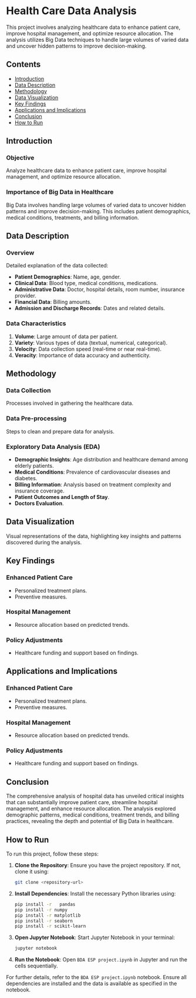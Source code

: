 # Health Care Data Analysis

This project involves analyzing healthcare data to enhance patient care, improve hospital management, and optimize resource allocation. The analysis utilizes Big Data techniques to handle large volumes of varied data and uncover hidden patterns to improve decision-making.

## Contents

- [Introduction](#introduction)
- [Data Description](#data-description)
- [Methodology](#methodology)
- [Data Visualization](#data-visualization)
- [Key Findings](#key-findings)
- [Applications and Implications](#applications-and-implications)
- [Conclusion](#conclusion)
- [How to Run](#how-to-run)

## Introduction

### Objective
Analyze healthcare data to enhance patient care, improve hospital management, and optimize resource allocation.

### Importance of Big Data in Healthcare
Big Data involves handling large volumes of varied data to uncover hidden patterns and improve decision-making. This includes patient demographics, medical conditions, treatments, and billing information.

## Data Description

### Overview
Detailed explanation of the data collected:
- **Patient Demographics**: Name, age, gender.
- **Clinical Data**: Blood type, medical conditions, medications.
- **Administrative Data**: Doctor, hospital details, room number, insurance provider.
- **Financial Data**: Billing amounts.
- **Admission and Discharge Records**: Dates and related details.

### Data Characteristics
1. **Volume**: Large amount of data per patient.
2. **Variety**: Various types of data (textual, numerical, categorical).
3. **Velocity**: Data collection speed (real-time or near real-time).
4. **Veracity**: Importance of data accuracy and authenticity.

## Methodology

### Data Collection
Processes involved in gathering the healthcare data.

### Data Pre-processing
Steps to clean and prepare data for analysis.

### Exploratory Data Analysis (EDA)
- **Demographic Insights**: Age distribution and healthcare demand among elderly patients.
- **Medical Conditions**: Prevalence of cardiovascular diseases and diabetes.
- **Billing Information**: Analysis based on treatment complexity and insurance coverage.
- **Patient Outcomes and Length of Stay**.
- **Doctors Evaluation**.

## Data Visualization

Visual representations of the data, highlighting key insights and patterns discovered during the analysis.

## Key Findings

### Enhanced Patient Care
- Personalized treatment plans.
- Preventive measures.

### Hospital Management
- Resource allocation based on predicted trends.

### Policy Adjustments
- Healthcare funding and support based on findings.

## Applications and Implications

### Enhanced Patient Care
- Personalized treatment plans.
- Preventive measures.

### Hospital Management
- Resource allocation based on predicted trends.

### Policy Adjustments
- Healthcare funding and support based on findings.

## Conclusion

The comprehensive analysis of hospital data has unveiled critical insights that can substantially improve patient care, streamline hospital management, and enhance resource allocation. The analysis explored demographic patterns, medical conditions, treatment trends, and billing practices, revealing the depth and potential of Big Data in healthcare.

## How to Run

To run this project, follow these steps:

1. **Clone the Repository**: Ensure you have the project repository. If not, clone it using:
    ```sh
    git clone <repository-url>
    ```

2. **Install Dependencies**: Install the necessary Python libraries using:
    ```sh
    pip install -r   pandas
    pip install -r numpy
    pip install -r matplotlib
    pip install -r seaborn
    pip install -r scikit-learn
    ```

3. **Open Jupyter Notebook**: Start Jupyter Notebook in your terminal:
    ```sh
    jupyter notebook
    ```

4. **Run the Notebook**: Open `BDA ESP project.ipynb` in Jupyter and run the cells sequentially.

For further details, refer to the `BDA ESP project.ipynb` notebook. Ensure all dependencies are installed and the data is available as specified in the notebook.
